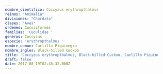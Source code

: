 ```yaml
---
nombre_cientifico: Coccyzus erythropthalmus
reinos: "Animalia"
divisiones: "Chordata"
clases: "Aves"
ordenes: Cuculiformes
familias: 'Cuculidae '
generos: Coccyzus
especie: 'erythropthalmus '
nombre_comun: Cuclillo Piquinegro
nombre_ingles: Black-billed Cuckoo
title: 'Coccyzus erythropthalmus, Black-billed Cuckoo, Cuclillo Piquinegro'
draft: false
date: 2017-08-19T02:46:32.000Z
---
```


